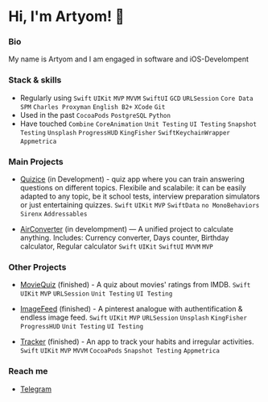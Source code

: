 
# Hi, I'm Artyom! 👋

### Bio
My name is Artyom and I am engaged in software and iOS-Develompent

### Stack & skills
- Regularly using `Swift` `UIKit` `MVP` `MVVM` `SwiftUI` `GCD` `URLSession` `Core Data` `SPM` `Charles Proxyman` `English B2+` `XCode` `Git` 
- Used in the past `CocoaPods`  `PostgreSQL` `Python` 
- Have touched `Combine` `CoreAnimation` `Unit Testing` `UI Testing` `Snapshot Testing` `Unsplash` `ProgressHUD` `KingFisher` `SwiftKeychainWrapper` `Appmetrica`

### Main Projects
- [Quizice](https://github.com/IceRedline/Quizice) (in Development) - quiz app where you can train answering questions on different topics. Flexibile and scalabile: it can be easily adapted to any topic, be it school tests, interview preparation simulators or just entertaining quizzes. 
`Swift` `UIKit` `MVP` `SwiftData` `no MonoBehaviors` `Sirenx` `Addressables`

- [AirConverter](https://github.com/IceRedline/AirConverter) (in develompment) — A unified project to calculate anything. Includes: Currency converter, Days counter, Birthday calculator, Regular calculator
`Swift` `UIKit` `SwiftUI` `MVVM` `MVP`

### Other Projects
- [MovieQuiz](https://github.com/IceRedline/MovieQuiz-iOS) (finished) - A quiz about movies' ratings from IMDB.
`Swift` `UIKit` `MVP` `URLSession` `Unit Testing` `UI Testing`

- [ImageFeed](https://github.com/IceRedline/ImageFeed) (finished) - A pinterest analogue with authentification & endless image feed.
`Swift` `UIKit` `MVP` `URLSession` `Unsplash` `KingFisher` `ProgressHUD` `Unit Testing` `UI Testing`

- [Tracker](https://github.com/IceRedline/Tracker) (finished) - An app to track your habits and irregular activities.
`Swift` `UIKit` `MVP` `MVVM` `CocoaPods` `Snapshot Testing` `Appmetrica`


### Reach me
- [Telegram](https://t.me/iceredline)
